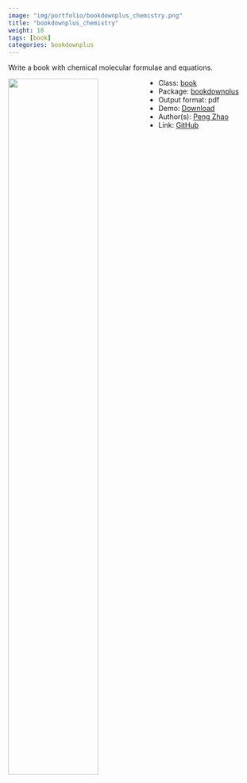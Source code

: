 ```yaml
---
image: "img/portfolio/bookdownplus_chemistry.png"
title: "bookdownplus_chemistry"
weight: 10
tags: [book]
categories: bookdownplus
---
```


Write a book with chemical molecular formulae and equations.

<!--more-->

<img class = "jf-image-shadow" src="../../img/portfolio/bookdownplus_chemistry.png" style="display: block; margin: auto;" width="60%"  align="left">

- Class: [book](../../tags/book)
- Package: [bookdownplus](bookdownplus)
- Output format: pdf
- Demo: [Download](https://pzhaonet.github.io/bookdownplus/upload/chemistry/showcase/chemistry.pdf)
- Author(s): [Peng Zhao](https://pzhao.org)
- Link: [GitHub](https://github.com/pzhaonet/bookdownplus)


